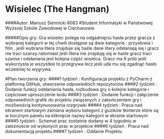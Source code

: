 # Wisielec (The Hangman)

####Autor: Mariusz Siennicki 8083
	   #Student Informatyki w Państwowej Wyższej Szkole Zawodowej w Ciechanowie

#####Opis gry: Gra wisielec polega na odgadnięciu hasła przez gracza z wybranej kategorii w tej chwili dostępne są dwie kategorie : przysłowia i film , jeśli wybrana litera znajduje się haśle dane litery odsłaniają się i gracz nie traci szansy natomiast jeśli litera nie znajduję się w haśle gracz traci szanse i odsłaniana jest kolejna część wisielca. Gracz ma 9 prób jeśli wykorzysta je wszystkie to przegrywa lecz jeśli uda mu się zgadnąć hasło wcześniej to wygrywa.


#Plan tworzenia gry:
####1 tydzień : Konfiguracja projektu z PyCharm z platformą GitHub, utworzenie odpowiednich repozytoriów
####2 tydzień : Dodanie funkcji odsłaniania hasła, rozbudowa gry o kolejne kategorie i częściowe uproszczenie kodu
####3 tydzień : Dodanie funkcji i załączenie odpowiednich grafik do projektu związanych z zakończeniem gry i możliwością kontynuoowania rozgrywki
####4 tydzień : Praca nad ekranem startowym zamiana wyboru kategorii z guzików tkinterze które są w bocznym panelu na kliknięcie nazwy kategorii w ekranie startowym
####5 tydzień : Schemat prac zostatnie dodany w 4 tygodniu w zależnoście od wykonych prac w projekcie
####6 tydzień : Praca nad dokumentacją projektu
####7 tydzień : Oddanie Projektu
